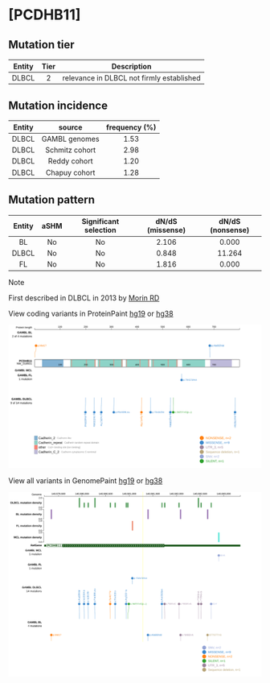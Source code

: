 # [PCDHB11]

## Mutation tier

|Entity|Tier|Description                              |
|:------:|:----:|-----------------------------------------|
|DLBCL |2   |relevance in DLBCL not firmly established|
## Mutation incidence

|Entity|source        |frequency (%)|
|:------:|:--------------:|:-------------:|
|DLBCL |GAMBL genomes |1.53         |
|DLBCL |Schmitz cohort|2.98         |
|DLBCL |Reddy cohort  |1.20         |
|DLBCL |Chapuy cohort |1.28         |

## Mutation pattern

|Entity|aSHM|Significant selection|dN/dS (missense)|dN/dS (nonsense)|
|:------:|:----:|:---------------------:|:----------------:|:----------------:|
|BL    |No  |No                   |2.106           | 0.000          |
|DLBCL |No  |No                   |0.848           |11.264          |
|FL    |No  |No                   |1.816           | 0.000          |


> [!NOTE]
> First described in DLBCL in 2013 by [Morin RD](https://pubmed.ncbi.nlm.nih.gov/23699601)


View coding variants in ProteinPaint [hg19](https://www.bcgsc.ca/downloads/morinlab/GAMBL/test/genes/PCDHB11_protein.html)  or [hg38](https://www.bcgsc.ca/downloads/morinlab/GAMBL/test/genes/PCDHB11_protein_hg38.html)

![image](images/proteinpaint/PCDHB11_NM_018931.svg)

View all variants in GenomePaint [hg19](https://www.bcgsc.ca/downloads/morinlab/GAMBL/test/genes/PCDHB11.html)  or [hg38](https://www.bcgsc.ca/downloads/morinlab/GAMBL/test/genes/PCDHB11_hg38.html)

![image](images/proteinpaint/PCDHB11.svg)
